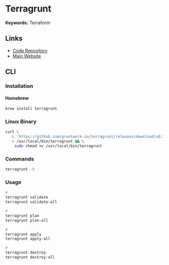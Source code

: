 # Terragrunt

**Keywords:** Terraform

## Links

- [Code Repository](https://github.com/gruntwork-io/terragrunt)
- [Main Website](https://terragrunt.gruntwork.io/)

## CLI

### Installation

#### Homebrew

```sh
brew install terragrunt
```

### Linux Binary

```sh
curl \
  -L 'https://github.com/gruntwork-io/terragrunt/releases/download/v0.31.7/terragrunt_linux_amd64' \
  -o /usr/local/bin/terragrunt && \
    sudo chmod +x /usr/local/bin/terragrunt
```

### Commands

```sh
terragrunt -h
```

### Usage

```sh
#
terragrunt validate
terragrunt validate-all

#
terragrunt plan
terragrunt plan-all

#
terragrunt apply
terragrunt apply-all

#
terragrunt destroy
terragrunt destroy-all
```
